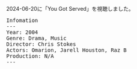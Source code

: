 
2024-06-20に「You Got Served」を視聴しました。

<pre>
Infomation
---
Year: 2004
Genre: Drama, Music
Director: Chris Stokes
Actors: Omarion, Jarell Houston, Raz B
Production: N/A
---
</pre>

